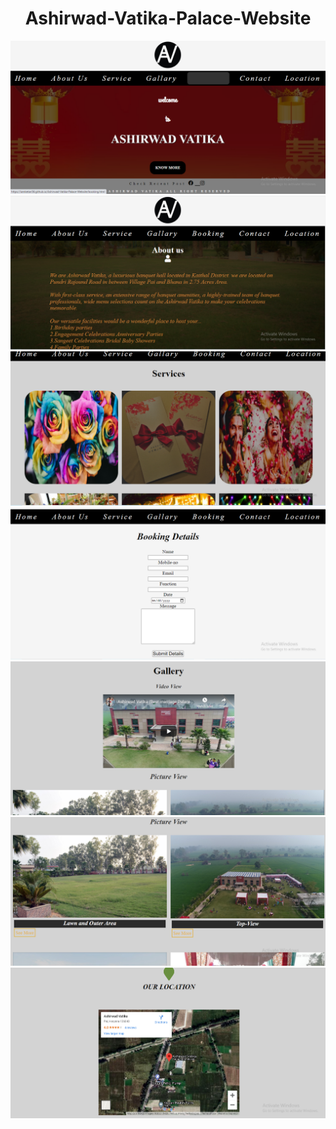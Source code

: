<h1 align=center> Ashirwad-Vatika-Palace-Website</h1>


![](https://github.com/iamketan56/Ashirwad-Vatika-Palace-Website/blob/master/homepage.PNG)
![](https://github.com/iamketan56/Ashirwad-Vatika-Palace-Website/blob/master/Aboutpage.PNG)
![](https://github.com/iamketan56/Ashirwad-Vatika-Palace-Website/blob/master/services.PNG)
![](https://github.com/iamketan56/Ashirwad-Vatika-Palace-Website/blob/master/Booking.PNG)
![](https://github.com/iamketan56/Ashirwad-Vatika-Palace-Website/blob/master/gallargypage.PNG)
![](https://github.com/iamketan56/Ashirwad-Vatika-Palace-Website/blob/master/gallargypage2.PNG)
![](https://github.com/iamketan56/Ashirwad-Vatika-Palace-Website/blob/master/Location.PNG)
